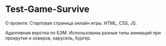 # Test-Game-Survive

О проекте:
Стартовая страница онлайн игры.
HTML, CSS, JS.

Адаптивная верстка по БЭМ.
Использованы разные типы анимаций при прокрутке и ховеров, карусель, бургер.